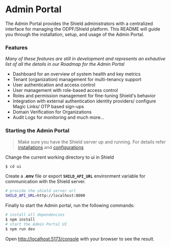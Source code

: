 # Admin Portal 

The Admin Portal provides the Shield administrators with a centralized interface for managing the ODPF/Shield platform. This README will guide you through the installation, setup, and usage of the Admin Portal.

### Features 
*Many of these features are still in development and represents an exhautive list of all the details in our Roadmap for the Admin Portal*
- Dashboard for an overview of system health and key metrics
- Tenant (organization) management for multi-tenancy support
- User authentication and access control 
- User management with role-based access control
- Roles and permission management for fine-tuning Shield's behavior
- Integration with external authentication identity providers/ configure Magic Links/ OTP based sign-ups 
- Domain Verification for Organizations 
- Audit Logs for monitoring and much more...

### Starting the Admin Portal

> Make sure you have the Shield server up and running. For details refer [installations](./installation.md) and [configurations](./configurations.md)

Change the current working directory to ui in Shield
```bash
$ cd ui
``` 

Create a **.env** file or export **`SHILD_API_URL`** environment variable for communication with the Shield server. 

```bash title=.env
# provide the shield server url
SHILD_API_URL=http://localhost:8000
```
Finally to start the Admin portal, run the following commands: 

```bash
# install all dependencies
$ npm install
# start the Admin Portal UI
$ npm run dev
```

Open [http://localhost:5173/console](http://localhost:5173/console) with your browser to see the result.